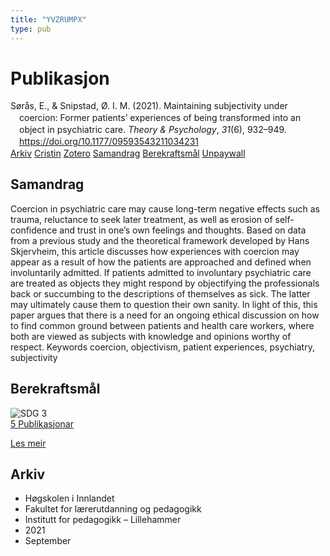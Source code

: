 ```yaml
---
title: "YVZRUMPX"
type: pub
---
```

<h1>Publikasjon</h1>
<article id="csl-bib-container-YVZRUMPX" class="csl-bib-container">
  <div class="csl-bib-body" style="line-height: 1.35; padding-left: 1em; text-indent:-1em;">
  <div class="csl-entry">S&#xF8;r&#xE5;s, E., &amp; Snipstad, &#xD8;. I. M. (2021). Maintaining subjectivity under coercion: Former patients&#x2019; experiences of being transformed into an object in psychiatric care. <i>Theory &amp; Psychology</i>, <i>31</i>(6), 932&#x2013;949. <a href="https://doi.org/10.1177/09593543211034231">https://doi.org/10.1177/09593543211034231</a></div>
</div>
  <div class="csl-bib-buttons">
    <a href="#taxonomy-article-YVZRUMPX" class="csl-bib-button">Arkiv</a>
    <a href="https://app.cristin.no/results/show.jsf?id=1931663" alt="Cristin URL" class="csl-bib-button">Cristin</a>
    <a href="http://zotero.org/groups/5402882/items/YVZRUMPX" alt="Zotero URL" class="csl-bib-button">Zotero</a>
    <a href="#abstract-article-YVZRUMPX" class="csl-bib-button">Samandrag</a>
    <a href="#sdg-article-YVZRUMPX" class="csl-bib-button">Berekraftsmål</a>
    <a href="https://doi.org/10.1177/09593543211034231" class="csl-bib-button">Unpaywall</a>
  </div>
  <div id="csl-bib-meta-container-YVZRUMPX"></div>
</article>
<div id="csl-bib-meta-YVZRUMPX" class="csl-bib-meta">
  <article id="abstract-article-YVZRUMPX" class="abstract-article">
    <h1>Samandrag</h1>
    Coercion in psychiatric care may cause long-term negative effects such as trauma, reluctance to seek later treatment, as well as erosion of self-confidence and trust in one’s own feelings and thoughts. Based on data from a previous study and the theoretical framework developed by Hans Skjervheim, this article discusses how experiences with coercion may appear as a result of how the patients are approached and defined when involuntarily admitted. If patients admitted to involuntary psychiatric care are treated as objects they might respond by objectifying the professionals back or succumbing to the descriptions of themselves as sick. The latter may ultimately cause them to question their own sanity. In light of this, this paper argues that there is a need for an ongoing ethical discussion on how to find common ground between patients and health care workers, where both are viewed as subjects with knowledge and opinions worthy of respect. Keywords coercion, objectivism, patient experiences, psychiatry, subjectivity
  </article>
  <article id="sdg-article-YVZRUMPX" class="sdg-article">
    <h1>Berekraftsmål</h1>
    <div class="sdg-container"><div id="sdg3" class="sdg"> <img src="{{< params subfolder >}}images/sdg/sdg03_no.png" class="image" alt="SDG 3"> <div class="sdg-overlay"> <a href="{{< params subfolder >}}no/archive/?sdg=3#archive" class="sdg-publication-count"><span>5</span> Publikasjonar</a> <p><a href="NA" class="sdg-read-more">Les meir</a></p> </div> </div></div>
  </article>
  <article id="taxonomy-article-YVZRUMPX" class="taxonomy-article">
    <h1>Arkiv</h1>
    <ul>
      <li>Høgskolen i Innlandet</li>
      <li>Fakultet for lærerutdanning og pedagogikk</li>
      <li>Institutt for pedagogikk – Lillehammer</li>
      <li>2021</li>
      <li>September</li>
    </ul>
  </article>
</div>
